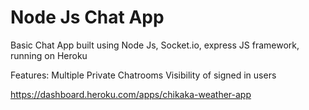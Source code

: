 # Node Js Chat App

Basic Chat App built using Node Js, Socket.io, express JS framework, running on Heroku

Features:
Multiple Private Chatrooms
Visibility of signed in users



https://dashboard.heroku.com/apps/chikaka-weather-app
